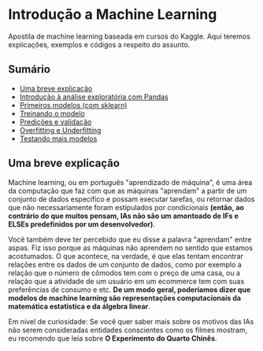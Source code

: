 # Introdução a Machine Learning
Apostila de machine learning baseada em cursos do Kaggle. Aqui teremos explicações, exemplos e códigos a respeito do assunto.

## Sumário
- [Uma breve explicação](#uma-breve-explicação)
- [Introdução à análise exploratória com Pandas](https://github.com/Marcozz-716/machine-learning-intro/tree/main/01_analise_exploratoria)
- [Primeiros modelos (com sklearn)](https://github.com/Marcozz-716/machine-learning-intro/tree/main/02_intro_sklearn)
- [Treinando o modelo](https://github.com/Marcozz-716/machine-learning-intro/tree/main/03_treinando_modelo)
- [Predições e validação](https://github.com/Marcozz-716/machine-learning-intro/blob/main/04_predictions_and_validate)
- [Overfitting e Underfitting](https://github.com/Marcozz-716/machine-learning-intro/tree/main/05_overfitting_underfitting)
- [Testando mais modelos](#testando-mais-modelos)

## Uma breve explicação
Machine learning, ou em português "aprendizado de máquina", é uma área da computação que faz com que as máquinas "aprendam" a partir de um conjunto de dados específico e possam executar tarefas, ou retornar dados que não necessariamente foram estipulados por condicionais **(então, ao contrário do que muitos pensam, IAs não são um amontoado de IFs e ELSEs predefinidos por um desenvolvedor)**.

Você também deve ter percebido que eu disse a palavra "aprendam" entre aspas. Fiz isso porque as máquinas não aprendem no sentido que estamos acostumados. O que acontece, na verdade, é que elas tentam encontrar relações entre os dados de um conjunto de dados, como por exemplo a relação que o número de cômodos tem com o preço de uma casa, ou a relação que a atividade de um usuário em um ecommerce tem com suas preferências de consumo e etc. **De um modo geral, poderíamos dizer que modelos de machine learning são representações computacionais da matemática estatística e da álgebra linear**.

Em nível de curiosidade: Se você quer saber mais sobre os motivos das IAs não serem consideradas entidades conscientes como os filmes mostram, eu recomendo que leia sobre **O Experimento do Quarto Chinês**.